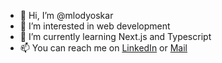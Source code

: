 - 👋 Hi, I’m @mlodyoskar
- 👀 I’m interested in web development
- 🌱 I’m currently learning Next.js and Typescript
- 📫 You can reach me on [LinkedIn](https://www.linkedin.com/in/oskarpuchalski/) or [Mail](mailto:oskarpuchalski17@gmail.com)

<!---
mlodyoskar/mlodyoskar is a ✨ special ✨ repository because its `README.md` (this file) appears on your GitHub profile.
You can click the Preview link to take a look at your changes.
--->
